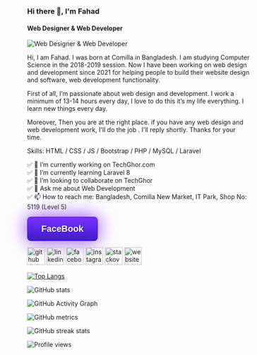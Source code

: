### Hi there 👋, I'm Fahad
#### Web Designer & Web Developer
![Web Designer & Web Developer](https://scontent.fdac109-1.fna.fbcdn.net/v/t39.30808-6/s960x960/244629478_1035245183975791_1935169162171138192_n.jpg?_nc_cat=105&ccb=1-5&_nc_sid=e3f864&_nc_eui2=AeHe3YUO7J8Oaq3woOrIgJvtMYkBsGBrXPgxiQGwYGtc-HwthsgpJvVdL8sjl9u1oFYJeUQvVCfmCK9-bxG32O_5&_nc_ohc=kWc9A-WWNh0AX_FHRvd&_nc_ht=scontent.fdac109-1.fna&oh=00_AT_rNrpyntF2MaTehnhhuOehs29UIoJ3bFpHng_A5MqMRQ&oe=61EE75C5)

Hi, I am Fahad. I was born at Comilla in Bangladesh. I am studying Computer Science in the 2018-2019 session. Now I have been working on web design and development since 2021 for helping people to build their website design and software, web development functionality.

First of all, I’m passionate about web design and development. I work a minimum of 13-14 hours every day, I love to do this it’s my life everything. I learn new things every day.

Moreover, Then you are at the right place. if you have any web design and web development work, I'll do the job . I'll reply shortly. Thanks for your time.

Skills: HTML / CSS / JS / Bootstrap / PHP / MySQL / Laravel 

✅ 🔭 I’m currently working on TechGhor.com <br>
✅ 🌱 I’m currently learning Laravel 8 <br>
✅ 👯 I’m looking to collaborate on TechGhor <br>
✅ 💬 Ask me about Web Development <br>
✅ 📫 How to reach me: Bangladesh, Comilla New Market, IT Park,  Shop No: 5119 (Level 5) 

<style>
  .button {
    display: inline-block;
    text-align: center;
    vertical-align: middle;
    padding: 15px 31px;
    border: 1px solid #401ac9;
    border-radius: 8px;
    background: #7830ff;
    background: -webkit-gradient(linear, left top, left bottom, from(#7830ff), to(#401ac9));
    background: -moz-linear-gradient(top, #7830ff, #401ac9);
    background: linear-gradient(to bottom, #7830ff, #401ac9);
    -webkit-box-shadow: #903aff 0px 0px 40px 0px;
    -moz-box-shadow: #903aff 0px 0px 40px 0px;
    box-shadow: #903aff 0px 0px 40px 0px;
    text-shadow: #260f77 1px 1px 1px;
    font: normal normal bold 20px arial;
    color: #ffffff;
    text-decoration: none;
}
.button:hover,
.button:focus {
    border: 1px solid ##4b1eed;
    background: #903aff;
    background: -webkit-gradient(linear, left top, left bottom, from(#903aff), to(#4d1ff1));
    background: -moz-linear-gradient(top, #903aff, #4d1ff1);
    background: linear-gradient(to bottom, #903aff, #4d1ff1);
    color: #ffffff;
    text-decoration: none;
}
.button:active {
    background: #401ac9;
    background: -webkit-gradient(linear, left top, left bottom, from(#401ac9), to(#401ac9));
    background: -moz-linear-gradient(top, #401ac9, #401ac9);
    background: linear-gradient(to bottom, #401ac9, #401ac9);
}
</style>
<a class="button" href="#">FaceBook</a>

[<img src='https://cdn.jsdelivr.net/npm/simple-icons@3.0.1/icons/github.svg' alt='github' height='40'>](https://github.com/Fahad909)
[<img src='https://cdn.jsdelivr.net/npm/simple-icons@3.0.1/icons/linkedin.svg' alt='linkedin' height='40'>](https://www.linkedin.com/in/md-fahad-a92825214/) 
[<img src='https://cdn.jsdelivr.net/npm/simple-icons@3.0.1/icons/facebook.svg' alt='facebook' height='40'>](https://www.facebook.com/mdfahad909) 
[<img src='https://cdn.jsdelivr.net/npm/simple-icons@3.0.1/icons/instagram.svg' alt='instagram' height='40'>](https://www.instagram.com/md_fahad_909/) 
[<img src='https://cdn.jsdelivr.net/npm/simple-icons@3.0.1/icons/stackoverflow.svg' alt='stackoverflow' height='40'>](https://stackoverflow.com/users/https://stackoverflow.com/users/12206027/md-fahad) 
[<img src='https://cdn.jsdelivr.net/npm/simple-icons@3.0.1/icons/icloud.svg' alt='website' height='40'>](www.techghor.com)  

[![Top Langs](https://github-readme-stats.vercel.app/api/top-langs/?username=Fahad909)](https://github.com/anuraghazra/github-readme-stats)

![GitHub stats](https://github-readme-stats.vercel.app/api?username=Fahad909&show_icons=true&count_private=true)  

![GitHub Activity Graph](https://activity-graph.herokuapp.com/graph?username=Fahad909)  

![GitHub metrics](https://metrics.lecoq.io/Fahad909)  

![GitHub streak stats](https://github-readme-streak-stats.herokuapp.com/?user=Fahad909)  

![Profile views](https://gpvc.arturio.dev/Fahad909)  
